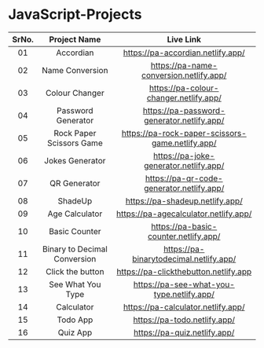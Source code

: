 # JavaScript-Projects
|SrNo.|Project Name| Live Link|
|:---:|:---:|:---:|
|01|Accordian|https://pa-accordian.netlify.app/|
|02|Name Conversion|https://pa-name-conversion.netlify.app/|
|03|Colour Changer|https://pa-colour-changer.netlify.app/|
|04|Password Generator|https://pa-password-generator.netlify.app/|
|05|Rock Paper Scissors Game|https://pa-rock-paper-scissors-game.netlify.app/|
|06|Jokes Generator|https://pa-joke-generator.netlify.app/|
|07|QR Generator|https://pa-qr-code-generator.netlify.app/|
|08|ShadeUp|https://pa-shadeup.netlify.app/|
|09|Age Calculator|https://pa-agecalculator.netlify.app/|
|10|Basic Counter|https://pa-basic-counter.netlify.app/|
|11|Binary to Decimal Conversion|https://pa-binarytodecimal.netlify.app/|
|12|Click the button|https://pa-clickthebutton.netlify.app|
|13|See What You Type|https://pa-see-what-you-type.netlify.app/|
|14|Calculator|https://pa-calculator.netlify.app/|
|15|Todo App|https://pa-todo.netlify.app/|
|16|Quiz App|https://pa-quiz.netlify.app/|
